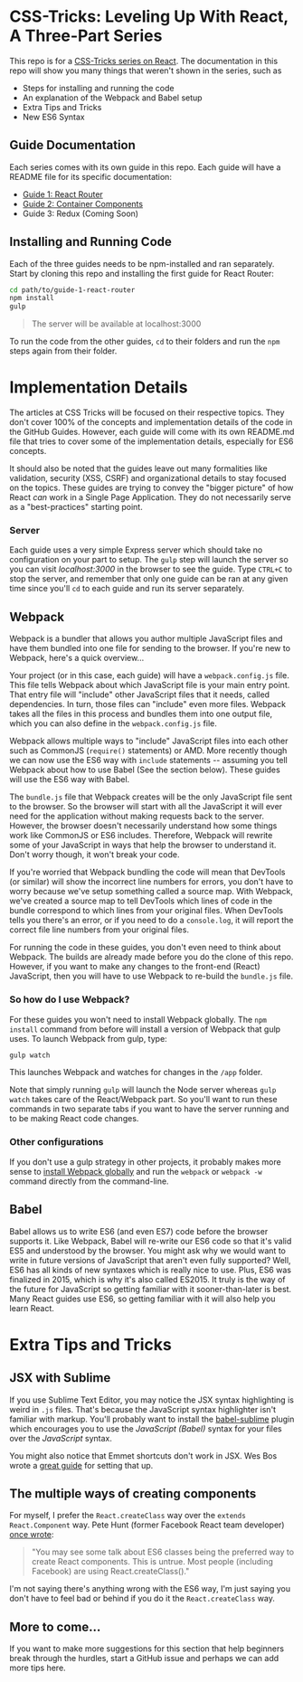 # CSS-Tricks: Leveling Up With React, A Three-Part Series

This repo is for a [CSS-Tricks series on React](https://css-tricks.com/learning-react-router/). The documentation in this repo will show you many things that weren't shown in the series, such as

- Steps for installing and running the code
- An explanation of the Webpack and Babel setup
- Extra Tips and Tricks
- New ES6 Syntax

## Guide Documentation

Each series comes with its own guide in this repo. Each guide will have a README file for its specific documentation:

- [Guide 1: React Router](https://github.com/bradwestfall/CSS-Tricks-React-Series/tree/master/guide-1-react-router)
- [Guide 2: Container Components](https://github.com/bradwestfall/CSS-Tricks-React-Series/tree/master/guide-2-container-components)
- Guide 3: Redux (Coming Soon)


## Installing and Running Code

Each of the three guides needs to be npm-installed and ran separately. Start by cloning this repo and installing the first guide for React Router:

```sh
cd path/to/guide-1-react-router
npm install
gulp
```

> The server will be available at localhost:3000

To run the code from the other guides, `cd` to their folders and run the `npm` steps again from their folder.


# Implementation Details

The articles at CSS Tricks will be focused on their respective topics. They don't cover 100% of the concepts and implementation details of the code in the GitHub Guides. However, each guide will come with its own README.md file that tries to cover some of the implementation details, especially for ES6 concepts.

It should also be noted that the guides leave out many formalities like validation, security (XSS, CSRF) and organizational details to stay focused on the topics. These guides are trying to convey the "bigger picture" of how React _can_ work in a Single Page Application. They do not necessarily serve as a "best-practices" starting point.


### Server

Each guide uses a very simple Express server which should take no configuration on your part to setup. The `gulp` step will launch the server so you can visit _localhost:3000_ in the browser to see the guide. Type `CTRL+C` to stop the server, and remember that only one guide can be ran at any given time since you'll `cd` to each guide and run its server separately.


## Webpack

Webpack is a bundler that allows you author multiple JavaScript files and have them bundled into one file for sending to the browser. If you're new to Webpack, here's a quick overview...

Your project (or in this case, each guide) will have a `webpack.config.js` file. This file tells Webpack about which JavaScript file is your main entry point. That entry file will "include" other JavaScript files that it needs, called dependencies. In turn, those files can "include" even more files. Webpack takes all the files in this process and bundles them into one output file, which you can also define in the `webpack.config.js` file.

Webpack allows multiple ways to "include" JavaScript files into each other such as CommonJS (`require()` statements) or AMD. More recently though we can now use the ES6 way with `include` statements -- assuming you tell Webpack about how to use Babel (See the section below). These guides will use the ES6 way with Babel.

The `bundle.js` file that Webpack creates will be the only JavaScript file sent to the browser. So the browser will start with all the JavaScript it will ever need for the application without making requests back to the server. However, the browser doesn't necessarily understand how some things work like CommonJS or ES6 includes. Therefore, Webpack will rewrite some of your JavaScript in ways that help the browser to understand it. Don't worry though, it won't break your code.

If you're worried that Webpack bundling the code will mean that DevTools (or similar) will show the incorrect line numbers for errors, you don't have to worry because we've setup something called a source map. With Webpack, we've created a source map to tell DevTools which lines of code in the bundle correspond to which lines from your original files. When DevTools tells you there's an error, or if you need to do a `console.log`, it will report the correct file line numbers from your original files.

For running the code in these guides, you don't even need to think about Webpack. The builds are already made before you do the clone of this repo. However, if you want to make any changes to the front-end (React) JavaScript, then you will have to use Webpack to re-build the `bundle.js` file.

### So how do I use Webpack?

For these guides you won't need to install Webpack globally. The `npm install` command from before will install a version of Webpack that gulp uses. To launch Webpack from gulp, type:

```sh
gulp watch
```

This launches Webpack and watches for changes in the `/app` folder.

Note that simply running `gulp` will launch the Node server whereas `gulp watch` takes care of the React/Webpack part. So you'll want to run these commands in two separate tabs if you want to have the server running and to be making React code changes.

### Other configurations

If you don't use a gulp strategy in other projects, it probably makes more sense to [install Webpack globally](http://webpack.github.io/docs/installation.html) and
run the `webpack` or `webpack -w` command directly from the command-line.


## Babel

Babel allows us to write ES6 (and even ES7) code before the browser supports it. Like Webpack, Babel will re-write our ES6 code so that it's valid ES5 and understood by the browser. You might ask why we would want to write in future versions of JavaScript that aren't even fully supported? Well, ES6 has all kinds of new syntaxes which is really nice to use. Plus, ES6 was finalized in 2015, which is why it's also called ES2015. It truly is the way of the future for JavaScript so getting familiar with it sooner-than-later is best. Many React guides use ES6, so getting familiar with it will also help you learn React.


# Extra Tips and Tricks


## JSX with Sublime

If you use Sublime Text Editor, you may notice the JSX syntax highlighting is weird in `.js` files. That's because the JavaScript syntax highlighter isn't familiar with markup. You'll probably want to install the [babel-sublime](https://github.com/babel/babel-sublime) plugin which encourages you to use the _JavaScript (Babel)_ syntax for your files over the _JavaScript_ syntax.

You might also notice that Emmet shortcuts don't work in JSX. Wes Bos wrote a [great guide](http://wesbos.com/emmet-react-jsx-sublime/) for setting that up.


## The multiple ways of creating components

For myself, I prefer the `React.createClass` way over the `extends React.Component` way. Pete Hunt (former Facebook React team developer) [once wrote](https://github.com/petehunt/react-howto#learning-es6):

> "You may see some talk about ES6 classes being the preferred way to create React components. This is untrue. Most people (including Facebook) are using React.createClass()."

I'm not saying there's anything wrong with the ES6 way, I'm just saying you don't have to feel bad or behind if you do it the `React.createClass` way.


## More to come...

If you want to make more suggestions for this section that help beginners break through the hurdles, start a GitHub issue and perhaps we can add more tips here.

